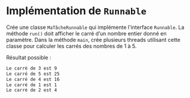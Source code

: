 # Implémentation de `Runnable`

Crée une classe `MaTâcheRunnable` qui implémente l'interface `Runnable`. La méthode `run()` doit afficher le carré d’un nombre entier donné en paramètre.
Dans la méthode `main`, crée plusieurs threads utilisant cette classe pour calculer les carrés des nombres de 1 à 5.



Résultat possible :

```bash
Le carré de 3 est 9
Le carré de 5 est 25
Le carré de 4 est 16
Le carré de 1 est 1
Le carré de 2 est 4
```